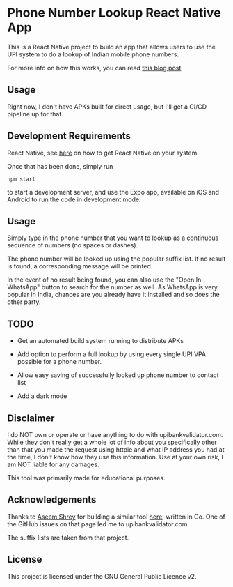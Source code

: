 # Phone Number Lookup React Native App

This is a React Native project to build an app that allows users to use the UPI system to do a lookup of Indian mobile phone numbers.

For more info on how this works, you can read [this blog post](https://gotlou.srht.site/phone-num-lookup.html).

## Usage

Right now, I don't have APKs built for direct usage, but I'll get a CI/CD pipeline up for that.

## Development Requirements

React Native, see [here](https://reactnative.dev/docs/environment-setup) on how to get React Native on your system.

Once that has been done, simply run

```
npm start
```

to start a development server, and use the Expo app, available on iOS and Android to run the code in development mode.

## Usage

Simply type in the phone number that you want to lookup as a continuous sequence of numbers (no spaces or dashes).

The phone number will be looked up using the popular suffix list. If no result is found, a corresponding message will be printed.

In the event of no result being found, you can also use the "Open In WhatsApp" button to search for the number as well. As WhatsApp is very popular in India, chances are you already have it installed and so does the other party.

## TODO

- Get an automated build system running to distribute APKs

- Add option to perform a full lookup by using every single UPI VPA possible for a phone number.

- Allow easy saving of successfully looked up phone number to contact list

- Add a dark mode

## Disclaimer

I do NOT own or operate or have anything to do with upibankvalidator.com. While they don't really get a whole lot of info about you specifically other than that you made the request using httpie and what IP address you had at the time, I don't know how they use this information. Use at your own risk, I am NOT liable for any damages.

This tool was primarily made for educational purposes.

## Acknowledgements

Thanks to [Aseem Shrey](https://aseemshrey.in/) for building a similar tool [here](https://github.com/LuD1161/upi-recon-cli), written in Go. One of the GitHub issues on that page led me to upibankvalidator.com

The suffix lists are taken from that project.

## License

This project is licensed under the GNU General Public Licence v2.
